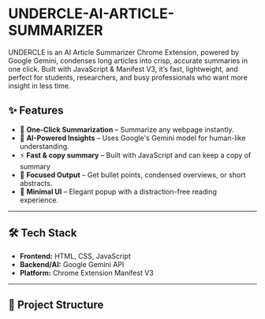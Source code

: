 # UNDERCLE-AI-ARTICLE-SUMMARIZER
UNDERCLE is an AI Article Summarizer Chrome Extension, powered by Google Gemini, condenses long articles into crisp, accurate summaries in one click. Built with JavaScript &amp; Manifest V3, it’s fast, lightweight, and perfect for students, researchers, and busy professionals who want more insight in less time.

## ✨ Features
- 📄 **One-Click Summarization** – Summarize any webpage instantly.
- 🧠 **AI-Powered Insights** – Uses Google's Gemini model for human-like understanding.
- ⚡ **Fast & copy summary** – Built with  JavaScript and can keep a copy of summary
- 🎯 **Focused Output** – Get bullet points, condensed overviews, or short abstracts.
- 🌙 **Minimal UI** – Elegant popup with a distraction-free reading experience.
  

---

## 🛠️ Tech Stack
- **Frontend:** HTML, CSS, JavaScript
- **Backend/AI:** Google Gemini API
- **Platform:** Chrome Extension Manifest V3

---

## 📂 Project Structure
